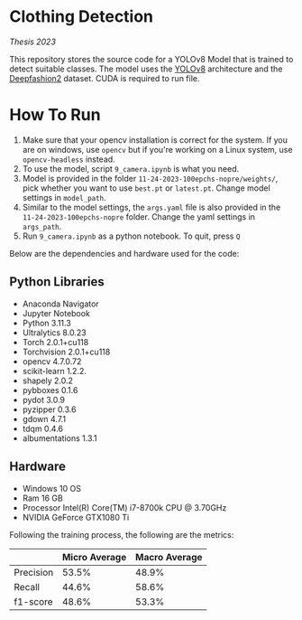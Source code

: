 # Clothing Detection
 _Thesis 2023_

 This repository stores the source code for a YOLOv8 Model that is trained to detect suitable classes. The model uses the [YOLOv8](https://github.com/ultralytics/ultralytics) architecture and the [Deepfashion2](https://github.com/switchablenorms/DeepFashion2) dataset. CUDA is required to run file.

# How To Run

 1. Make sure that your opencv installation is correct for the system. If you are on windows, use ``opencv`` but if you're working on a Linux system, use ``opencv-headless`` instead.
 2. To use the model, script ``9_camera.ipynb`` is what you need.
 3. Model is provided in the folder ``11-24-2023-100epchs-nopre/weights/``, pick whether you want to use ``best.pt`` or ``latest.pt``. Change model settings in ``model_path``.
 4. Similar to the model settings, the ``args.yaml`` file is also provided in the ``11-24-2023-100epchs-nopre`` folder. Change the yaml settings in ``args_path``.
 5. Run ``9_camera.ipynb`` as a python notebook. To quit, press ``Q``

Below are the dependencies and hardware used for the code:
## Python Libraries
- Anaconda Navigator
- Jupyter Notebook
- Python 3.11.3
- Ultralytics 8.0.23
- Torch 2.0.1+cu118
- Torchvision 2.0.1+cu118
- opencv 4.7.0.72
- scikit-learn 1.2.2.
- shapely 2.0.2
- pybboxes 0.1.6
- pydot 3.0.9
- pyzipper 0.3.6
- gdown 4.7.1
- tdqm 0.4.6
- albumentations 1.3.1

## Hardware
- Windows 10 OS
- Ram 16 GB
- Processor Intel(R) Core(TM) i7-8700k CPU @ 3.70GHz
- NVIDIA GeForce GTX1080 Ti

Following the training process, the following are the metrics:

|           | Micro Average | Macro Average |
|-----------|---------------|---------------|
| Precision | 53.5%         | 48.9%         |
| Recall    | 44.6%         | 58.6%         |
| f1-score  | 48.6%         | 53.3%         |
